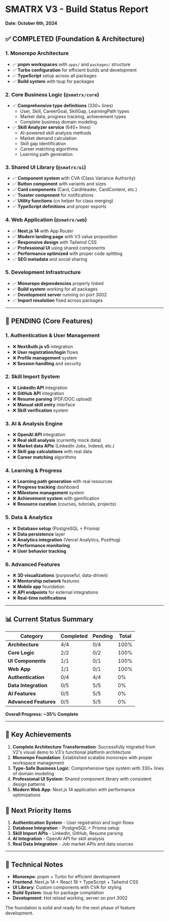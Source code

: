 # SMATRX V3 - Build Status Report
**Date: October 6th, 2024**

## ✅ **COMPLETED** (Foundation & Architecture)

### **1. Monorepo Architecture**
- ✅ **pnpm workspaces** with `apps/` and `packages/` structure
- ✅ **Turbo configuration** for efficient builds and development
- ✅ **TypeScript** setup across all packages
- ✅ **Build system** with tsup for packages

### **2. Core Business Logic** (`@smatrx/core`)
- ✅ **Comprehensive type definitions** (330+ lines)
  - User, Skill, CareerGoal, SkillGap, LearningPath types
  - Market data, progress tracking, achievement types
  - Complete business domain modeling
- ✅ **Skill Analyzer service** (640+ lines)
  - AI-powered skill analysis methods
  - Market demand calculation
  - Skill gap identification
  - Career matching algorithms
  - Learning path generation

### **3. Shared UI Library** (`@smatrx/ui`)
- ✅ **Component system** with CVA (Class Variance Authority)
- ✅ **Button component** with variants and sizes
- ✅ **Card components** (Card, CardHeader, CardContent, etc.)
- ✅ **Toaster component** for notifications
- ✅ **Utility functions** (cn helper for class merging)
- ✅ **TypeScript definitions** and proper exports

### **4. Web Application** (`@smatrx/web`)
- ✅ **Next.js 14** with App Router
- ✅ **Modern landing page** with V3 value proposition
- ✅ **Responsive design** with Tailwind CSS
- ✅ **Professional UI** using shared components
- ✅ **Performance optimized** with proper code splitting
- ✅ **SEO metadata** and social sharing

### **5. Development Infrastructure**
- ✅ **Monorepo dependencies** properly linked
- ✅ **Build system** working for all packages
- ✅ **Development server** running on port 3002
- ✅ **Import resolution** fixed across packages

---

## 🚧 **PENDING** (Core Features)

### **1. Authentication & User Management**
- ❌ **NextAuth.js v5** integration
- ❌ **User registration/login** flows
- ❌ **Profile management** system
- ❌ **Session handling** and security

### **2. Skill Import System**
- ❌ **LinkedIn API** integration
- ❌ **GitHub API** integration  
- ❌ **Resume parsing** (PDF/DOC upload)
- ❌ **Manual skill entry** interface
- ❌ **Skill verification** system

### **3. AI & Analysis Engine**
- ❌ **OpenAI API** integration
- ❌ **Real skill analysis** (currently mock data)
- ❌ **Market data APIs** (LinkedIn Jobs, Indeed, etc.)
- ❌ **Skill gap calculations** with real data
- ❌ **Career matching** algorithms

### **4. Learning & Progress**
- ❌ **Learning path generation** with real resources
- ❌ **Progress tracking** dashboard
- ❌ **Milestone management** system
- ❌ **Achievement system** with gamification
- ❌ **Resource curation** (courses, tutorials, projects)

### **5. Data & Analytics**
- ❌ **Database setup** (PostgreSQL + Prisma)
- ❌ **Data persistence** layer
- ❌ **Analytics integration** (Vercel Analytics, PostHog)
- ❌ **Performance monitoring**
- ❌ **User behavior tracking**

### **6. Advanced Features**
- ❌ **3D visualizations** (purposeful, data-driven)
- ❌ **Mentorship network** features
- ❌ **Mobile app** foundation
- ❌ **API endpoints** for external integrations
- ❌ **Real-time notifications**

---

## 📊 **Current Status Summary**

| Category | Completed | Pending | Total |
|----------|-----------|---------|-------|
| **Architecture** | 4/4 | 0/4 | 100% |
| **Core Logic** | 2/2 | 0/2 | 100% |
| **UI Components** | 1/1 | 0/1 | 100% |
| **Web App** | 1/1 | 0/1 | 100% |
| **Authentication** | 0/4 | 4/4 | 0% |
| **Data Integration** | 0/5 | 5/5 | 0% |
| **AI Features** | 0/5 | 5/5 | 0% |
| **Advanced Features** | 0/5 | 5/5 | 0% |

**Overall Progress: ~35% Complete**

---

## 🎯 **Key Achievements**

1. **Complete Architecture Transformation**: Successfully migrated from V2's visual demo to V3's functional platform architecture
2. **Monorepo Foundation**: Established scalable monorepo with proper workspace management
3. **Type-Safe Business Logic**: Comprehensive type system with 330+ lines of domain modeling
4. **Professional UI System**: Shared component library with consistent design patterns
5. **Modern Web App**: Next.js 14 application with performance optimizations

## 🚀 **Next Priority Items**

1. **Authentication System** - User registration and login flows
2. **Database Integration** - PostgreSQL + Prisma setup
3. **Skill Import APIs** - LinkedIn, GitHub, Resume parsing
4. **AI Integration** - OpenAI API for skill analysis
5. **Real Data Integration** - Job market APIs and data sources

---

## 📝 **Technical Notes**

- **Monorepo**: pnpm + Turbo for efficient development
- **Frontend**: Next.js 14 + React 18 + TypeScript + Tailwind CSS
- **UI Library**: Custom components with CVA for styling
- **Build System**: tsup for package compilation
- **Development**: Hot reload working, server on port 3002

The foundation is solid and ready for the next phase of feature development.
